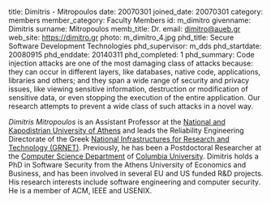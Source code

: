 title: Dimitris - Mitropoulos
date: 20070301
joined_date: 20070301
category: members
member_category: Faculty Members
id: m_dimitro
givenname: Dimitris
surname: Mitropoulos
memb_title: Dr.
email: dimitro@aueb.gr
web_site: https://dimitro.gr
photo: m_dimitro_4.jpg
phd_title: Secure Software Development Technologies
phd_supervisor: m_dds
phd_startdate: 20080915
phd_enddate: 20140311
phd_completed: 1
phd_summary: Code injection attacks are one of the most damaging class of attacks because: they can occur in different layers, like databases, native code, applications, libraries and others; and they span a wide range of security and privacy issues, like viewing sensitive information, destruction or modification of sensitive data, or even stopping the execution of the entire application. Our research attempts to prevent a wide class of such attacks in a novel way.


_Dimitris Mitropoulos_ is an Assistant Professor at the [National and Kapodistrian University of Athens](https://www.uoa.gr/) and leads the Reliability Engineering Directorate of the Greek [National Infrastructures for Research and Technology (GRNET)](https://grnet.gr/). Previously, he has been a Postdoctoral Researcher at the [Computer Science Department](https://www.cs.columbia.edu/) of [Columbia University](http://www.columbia.edu/). Dimitris holds a PhD in Software Security from the Athens University of Economics and Business, and has been involved in several EU and US funded R&D projects. His research interests include software engineering and computer security. He is a member of ACM, IEEE and USENIX. 
